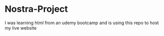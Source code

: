 # Nostra-Project
I was learning html from an udemy  bootcamp and is using this repo to host my live website
